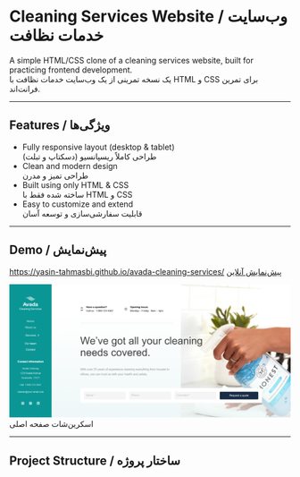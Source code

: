 # Cleaning Services Website / وب‌سایت خدمات نظافت

A simple HTML/CSS clone of a cleaning services website, built for practicing frontend development.  
یک نسخه تمرینی از یک وب‌سایت خدمات نظافت با HTML و CSS برای تمرین فرانت‌اند.

---

## Features / ویژگی‌ها
- Fully responsive layout (desktop & tablet)  
  طراحی کاملاً ریسپانسیو (دسکتاپ و تبلت)
- Clean and modern design  
  طراحی تمیز و مدرن
- Built using only HTML & CSS  
  ساخته شده فقط با HTML و CSS
- Easy to customize and extend  
  قابلیت سفارشی‌سازی و توسعه آسان

---

## Demo / پیش‌نمایش
https://yasin-tahmasbi.github.io/avada-cleaning-services/
[پیش‌نمایش آنلاین](https://username.github.io/repository-name/)

![Homepage Screenshot](img/sc1.png)  
اسکرین‌شات صفحه اصلی

---

## Project Structure / ساختار پروژه
